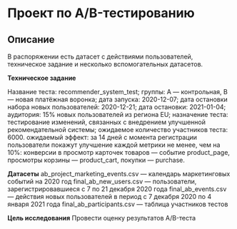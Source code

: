 # Проект по A/B-тестированию

## Описание
В распоряжении есть датасет с действиями пользователей, техническое задание и несколько вспомогательных датасетов.

**Техническое задание**

Название теста: recommender_system_test;
группы: А — контрольная, B — новая платёжная воронка;
дата запуска: 2020-12-07;
дата остановки набора новых пользователей: 2020-12-21;
дата остановки: 2021-01-04;
аудитория: 15% новых пользователей из региона EU;
назначение теста: тестирование изменений, связанных с внедрением улучшенной рекомендательной системы;
ожидаемое количество участников теста: 6000.
ожидаемый эффект: за 14 дней с момента регистрации пользователи покажут улучшение каждой метрики не менее, чем на 10%:
конверсии в просмотр карточек товаров — событие product_page,
просмотры корзины — product_cart,
покупки — purchase.

**Датасеты**
ab_project_marketing_events.csv — календарь маркетинговых событий на 2020 год
final_ab_new_users.csv — пользователи, зарегистрировавшиеся с 7 по 21 декабря 2020 года
final_ab_events.csv — действия новых пользователей в период с 7 декабря 2020 по 4 января 2021 года
final_ab_participants.csv — таблица участников тестов

**Цель исследования**
Провести оценку результатов A/B-теста
